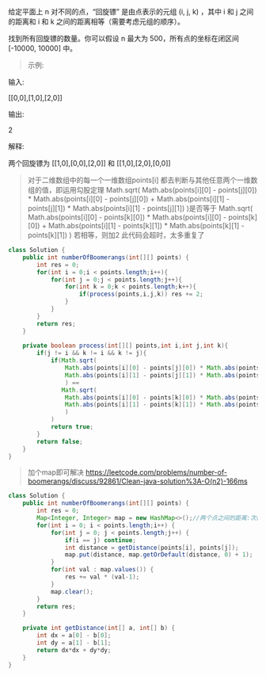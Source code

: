 给定平面上 n 对不同的点，“回旋镖” 是由点表示的元组 (i, j, k) ，其中 i 和 j 之间的距离和 i 和 k 之间的距离相等（需要考虑元组的顺序）。

找到所有回旋镖的数量。你可以假设 n 最大为 500，所有点的坐标在闭区间 [-10000, 10000] 中。

>示例:

输入:

[[0,0],[1,0],[2,0]]

输出:

2

解释:

两个回旋镖为 [[1,0],[0,0],[2,0]] 和 [[1,0],[2,0],[0,0]]

>对于二维数组中的每一个一维数组points[i]
>都去判断与其他任意两个一维数组的值，即运用勾股定理
>Math.sqrt(
>Math.abs(points[i][0] - points[j][0]) * Math.abs(points[i][0] - points[j][0]) + 
>Math.abs(points[i][1] - points[j][1]) * Math.abs(points[i][1] - points[j][1])
>)是否等于
>Math.sqrt(
>Math.abs(points[i][0] - points[k][0]) * Math.abs(points[i][0] - points[k][0]) + 
>Math.abs(points[i][1] - points[k][1]) * Math.abs(points[k][1] - points[k][1])
>)
>若相等，则加2
>此代码会超时，太多重复了
```java
class Solution {
    public int numberOfBoomerangs(int[][] points) {
        int res = 0;
        for(int i = 0;i < points.length;i++){
            for(int j = 0;j < points.length;j++){
                for(int k = 0;k < points.length;k++){
                    if(process(points,i,j,k)) res += 2;
                }
            }
        }
        return res;
    }
    
    private boolean process(int[][] points,int i,int j,int k){
        if(j != i && k != i && k != j){
            if(Math.sqrt(
                Math.abs(points[i][0] - points[j][0]) * Math.abs(points[i][0] - points[j][0]) + 
                Math.abs(points[i][1] - points[j][1]) * Math.abs(points[i][1] - points[j][1])
                ) == 
               Math.sqrt(
                Math.abs(points[i][0] - points[k][0]) * Math.abs(points[i][0] - points[k][0]) + 
                Math.abs(points[i][1] - points[k][1]) * Math.abs(points[i][1] - points[k][1])
                )
            )
            return true;
        }
        return false;
    }
}
```
>加个map即可解决
>https://leetcode.com/problems/number-of-boomerangs/discuss/92861/Clean-java-solution%3A-O(n2)-166ms
```java
class Solution {
    public int numberOfBoomerangs(int[][] points) {
        int res = 0;
        Map<Integer, Integer> map = new HashMap<>();//两个点之间的距离:次数
        for(int i = 0; i < points.length;i++) {
            for(int j = 0; j < points.length;j++) {
                if(i == j) continue;
                int distance = getDistance(points[i], points[j]);                
                map.put(distance, map.getOrDefault(distance, 0) + 1);
            }
            for(int val : map.values()) {
                res += val * (val-1);
            }            
            map.clear();
        }
        return res;
    }

    private int getDistance(int[] a, int[] b) {
        int dx = a[0] - b[0];
        int dy = a[1] - b[1];
        return dx*dx + dy*dy;
    }
}
```
